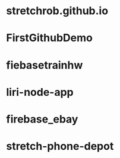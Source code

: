 # stretchrob.github.io
# FirstGithubDemo
# fiebasetrainhw
# liri-node-app
# firebase_ebay
# stretch-phone-depot
